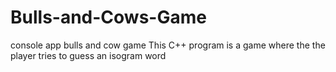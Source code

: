 # Bulls-and-Cows-Game
console app bulls and cow game
This C++ program is a game where the the player tries to guess an isogram word
